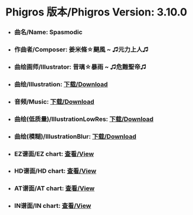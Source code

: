 
# Phigros 版本/Phigros Version:  3.10.0

- ### __曲名/Name:  Spasmodic__

- ### __作曲者/Composer:  姜米條☆颶風 ~ ♫元力上人♫__

- ### __曲绘画师/Illustrator:  昔璃☆暴雨 ~ ♫危難聖帝♫__

- ### __曲绘/Illustration:  [下载/Download](https://github.com/Po6647A/PAR/releases/download/3.10.0/1060.png)__

- ### __音频/Music:  [下载/Download](https://github.com/Po6647A/PAR/releases/download/3.10.0/1652.ogg)__

- ### __曲绘(低质量)/IllustrationLowRes:  [下载/Download](https://github.com/Po6647A/PAR/releases/download/3.10.0/1552.png)__

- ### __曲绘(模糊)/IllustrationBlur:  [下载/Download](https://github.com/Po6647A/PAR/releases/download/3.10.0/1306.png)__


- ### __EZ谱面/EZ chart:  [查看/View](./EZ.json/index.html)__

- ### __HD谱面/HD chart:  [查看/View](./HD.json/index.html)__

- ### __AT谱面/AT chart:  [查看/View](./AT.json/index.html)__

- ### __IN谱面/IN chart:  [查看/View](./IN.json/index.html)__
